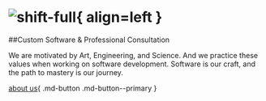 # ![shift-full](https://shift.software/assets/images/shift-full.png){  align=left }



##Custom Software & Professional Consultation	

We are motivated by Art, Engineering, and Science.
And we practice these values when working on software development.
Software is our craft, and the path to mastery is our journey.

[about us](/about/strategy-and-vision.md){ .md-button .md-button--primary }
